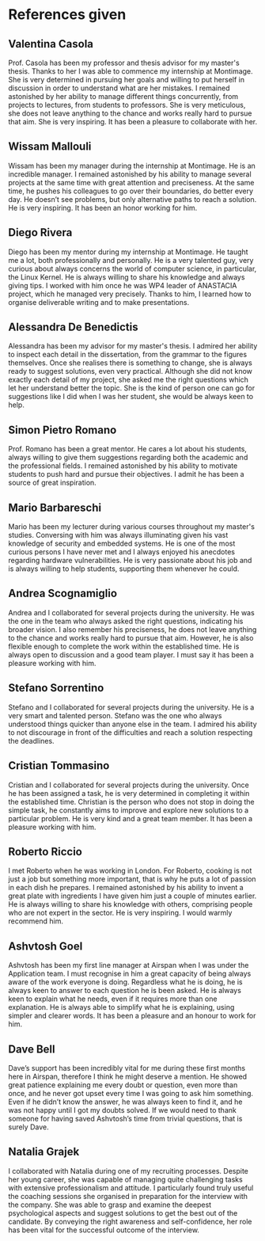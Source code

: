 # References given

## Valentina Casola

Prof. Casola has been my professor and thesis advisor for my master's thesis.
Thanks to her I was able to commence my internship at Montimage. She is very
determined in pursuing her goals and willing to put herself in discussion in
order to understand what are her mistakes. I remained astonished by her ability
to manage different things concurrently, from projects to lectures, from
students to professors. She is very meticulous, she does not leave anything to
the chance and works really hard to pursue that aim. She is very inspiring. It
has been a pleasure to collaborate with her.

## Wissam Mallouli

Wissam has been my manager during the internship at Montimage. He is an
incredible manager. I remained astonished by his ability to manage several
projects at the same time with great attention and preciseness. At the same
time, he pushes his colleagues to go over their boundaries, do better every day.
He doesn’t see problems, but only alternative paths to reach a solution. He is
very inspiring. It has been an honor working for him.

## Diego Rivera

Diego has been my mentor during my internship at Montimage. He taught me a lot,
both professionally and personally. He is a very talented guy, very curious
about always concerns the world of computer science, in particular, the Linux
Kernel. He is always willing to share his knowledge and always giving tips. I
worked with him once he was WP4 leader of ANASTACIA project, which he managed
very precisely. Thanks to him, I learned how to organise deliverable writing and
to make presentations.

## Alessandra De Benedictis

Alessandra has been my advisor for my master's thesis. I admired her ability to
inspect each detail in the dissertation, from the grammar to the figures
themselves. Once she realises there is something to change, she is always ready
to suggest solutions, even very practical. Although she did not know exactly
each detail of my project, she asked me the right questions which let her
understand better the topic. She is the kind of person one can go for
suggestions like I did when I was her student, she would be always keen to help.

## Simon Pietro Romano

Prof. Romano has been a great mentor. He cares a lot about his students, always
willing to give them suggestions regarding both the academic and the
professional fields. I remained astonished by his ability to motivate students
to push hard and pursue their objectives. I admit he has been a source of great
inspiration.

## Mario Barbareschi

Mario has been my lecturer during various courses throughout my master's
studies. Conversing with him was always illuminating given his vast knowledge of
security and embedded systems. He is one of the most curious persons I have
never met and I always enjoyed his anecdotes regarding hardware vulnerabilities.
He is very passionate about his job and is always willing to help students,
supporting them whenever he could.

## Andrea Scognamiglio

Andrea and I collaborated for several projects during the university. He was the
one in the team who always asked the right questions, indicating his broader
vision. I also remember his preciseness, he does not leave anything to the
chance and works really hard to pursue that aim. However, he is also flexible
enough to complete the work within the established time. He is always open to
discussion and a good team player. I must say it has been a pleasure working
with him.

## Stefano Sorrentino

Stefano and I collaborated for several projects during the university. He is a
very smart and talented person. Stefano was the one who always understood things
quicker than anyone else in the team. I admired his ability to not discourage in
front of the difficulties and reach a solution respecting the deadlines.

## Cristian Tommasino

Cristian and I collaborated for several projects during the university. Once he
has been assigned a task, he is very determined in completing it within the
established time. Christian is the person who does not stop in doing the simple
task, he constantly aims to improve and explore new solutions to a particular
problem. He is very kind and a great team member. It has been a pleasure working
with him.

## Roberto Riccio

I met Roberto when he was working in London. For Roberto, cooking is not just a
job but something more important, that is why he puts a lot of passion in each
dish he prepares. I remained astonished by his ability to invent a great plate
with ingredients I have given him just a couple of minutes earlier. He is always
willing to share his knowledge with others, comprising people who are not expert
in the sector. He is very inspiring. I would warmly recommend him.

## Ashvtosh Goel

Ashvtosh has been my first line manager at Airspan when I was under the
Application team. I must recognise in him a great capacity of being always aware
of the work everyone is doing. Regardless what he is doing, he is always keen to
answer to each question he is been asked. He is always keen to explain what he
needs, even if it requires more than one explanation. He is always able to
simplify what he is explaining, using simpler and clearer words. It has been a
pleasure and an honour to work for him.

## Dave Bell

Dave’s support has been incredibly vital for me during these first months here
in Airspan, therefore I think he might deserve a mention. He showed great
patience explaining me every doubt or question, even more than once, and he
never got upset every time I was going to ask him something. Even if he didn’t
know the answer, he was always keen to find it, and he was not happy until I got
my doubts solved. If we would need to thank someone for having saved Ashvtosh’s
time from trivial questions, that is surely Dave.

## Natalia Grajek

I collaborated with Natalia during one of my recruiting processes. Despite her
young career, she was capable of managing quite challenging tasks with extensive
professionalism and attitude. I particularly found truly useful the coaching
sessions she organised in preparation for the interview with the company. She
was able to grasp and examine the deepest psychological aspects and suggest
solutions to get the best out of the candidate. By conveying the right awareness
and self-confidence, her role has been vital for the successful outcome of the
interview.
